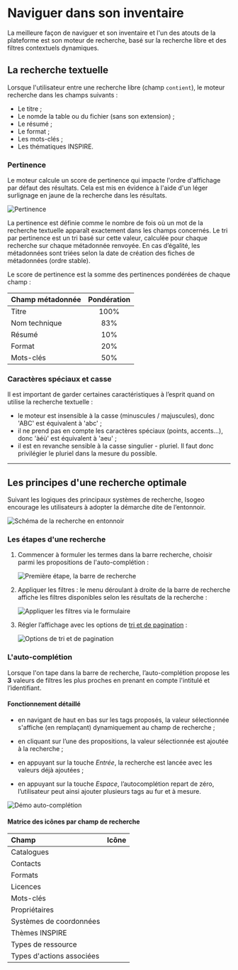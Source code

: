 # Naviguer dans son inventaire

La meilleure façon de naviguer et son inventaire et l'un des atouts de la plateforme est son moteur de recherche, basé sur la recherche libre et des filtres contextuels dynamiques.

## La recherche textuelle

Lorsque l'utilisateur entre une recherche libre (champ `contient`), le moteur recherche dans les champs suivants :

* Le titre ;
* Le nomde la table ou du fichier (sans son extension) ;
* Le résumé ;
* Le format ;
* Les mots-clés ;
* Les thématiques INSPIRE.

### Pertinence <i class="fa fa-star fa-fw"></i>

Le moteur calcule un score de pertinence qui impacte l'ordre d'affichage par défaut des résultats. Cela est mis en évidence à l'aide d'un léger surlignage en jaune de la recherche dans les résultats.

![Pertinence](/images/search_relevance_prescription.png "Mise en évidence des mots recherchés dans l'affichage des résultats")

La pertinence est définie comme le nombre de fois où un mot de la recherche textuelle apparaît exactement dans les champs concernés. Le tri par pertinence est un tri basé sur cette valeur, calculée pour chaque recherche sur chaque métadonnée renvoyée. En cas d’égalité, les métadonnées sont triées selon la date de création des fiches de métadonnées (ordre stable).

Le score de pertinence est la somme des pertinences pondérées de chaque champ :

| Champ métadonnée | Pondération |
| :--------------- | :---------: |
| Titre            | 100%        |
| Nom technique    | 83%         |
| Résumé           | 10%         |
| Format           | 20%         |
| Mots-clés        | 50%         |

### Caractères spéciaux et casse

Il est important de garder certaines caractéristiques à l’esprit quand on utilise la recherche textuelle :

* le moteur  est insensible à la casse (minuscules / majuscules), donc 'ABC' est équivalent à 'abc' ;
* il ne prend pas en compte les caractères spéciaux (points, accents…), donc 'àéù' est équivalent à 'aeu' ;
* il est en revanche sensible à la casse singulier - pluriel. Il faut donc privilégier le pluriel dans la mesure du possible.

___________

## Les principes d'une recherche optimale

Suivant les logiques des principaux systèmes de recherche, Isogeo encourage les utilisateurs à adopter la démarche dite de l’entonnoir.

![Schéma de la recherche en entonnoir](/images/all_search_schema.png "Chercher les données dans Isogeo")

### Les étapes d'une recherche

1.	Commencer à formuler les termes dans la barre recherche, choisir parmi les propositions de l'auto-complétion :

    ![Première étape, la barre de recherche](/images/search_bar_submersion.png "Commencer par taper les termes de la recherche")

2.	Appliquer les filtres : le menu déroulant à droite de la barre de recherche affiche les filtres disponibles selon les résultats de la recherche :

    ![Appliquer les filtres via le formulaire](/images/search_bar_filters_submersion.png "Filtrer sur les différents critères disponibles")

3.	Régler l’affichage avec les options de [tri et de pagination](../../settings/inventory.html#linterface) :

    ![Options de tri et de pagination](/images/inv_ordering_pagination_options.png "Trier et régler la pagination")

### L'auto-complétion

Lorsque l'on tape dans la barre de recherche, l’auto-complétion propose les **3** valeurs de filtres les plus proches en prenant en compte l'intitulé et l’identifiant.

#### Fonctionnement détaillé

* en navigant de haut en bas sur les tags proposés, la valeur sélectionnée s'affiche (en remplaçant) dynamiquement au champ de recherche ;

* en cliquant sur l’une des propositions, la valeur sélectionnée est ajoutée à la recherche ;

* en appuyant sur la touche *Entrée*, la recherche est lancée avec les valeurs déjà ajoutées ;

* en appuyant sur la touche *Espace*, l’autocomplétion repart de zéro, l’utilisateur peut ainsi ajouter plusieurs tags au fur et à mesure.

![Démo auto-complétion](/images/search_bar_autocompletion.gif "L'auto-complétion permet de gagner du temps lors de la recherche")


#### Matrice des icônes par champ de recherche

| Champ                     | Icône                             |
| :--                       | :-------------------------------: |
| Catalogues                | <i class="fa fa-book"></i>        |
| Contacts                  | <i class="fa fa-phone"></i>       |
| Formats                   | <i class="fa fa-cube"></i>        |
| Licences                  | <i class="fa fa-gavel"></i>       |
| Mots-clés                 | <i class="fa fa-tag"></i>         |
| Propriétaires             | <i class="fa fa-users"></i>       |
| Systèmes de coordonnées   | <i class="fa fa-globe"></i>       |
| Thèmes INSPIRE            | <i class="fa fa-leaf"></i>        |
| Types de ressource        | <i class="fa fa-asterisk"></i>    |
| Types d'actions associées | <i class="fa fa-play"></i>        |
